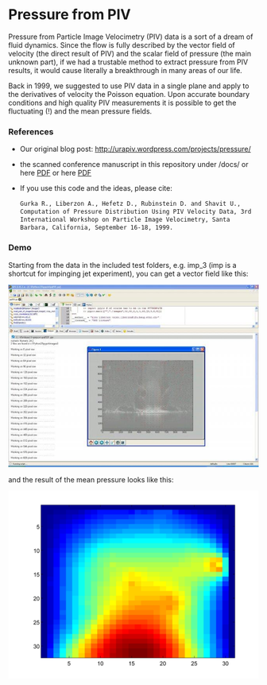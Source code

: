 Pressure from PIV
================

Pressure from Particle Image Velocimetry (PIV) data is a sort of a dream of fluid dynamics. Since the flow is fully described 
by the vector field of velocity (the direct result of PIV) and the scalar field of pressure (the main unknown part), if 
we had a trustable method to extract pressure from PIV results, it would cause literally a breakthrough in many areas of 
our life. 

Back in 1999, we suggested to use PIV data in a single plane and apply to the derivatives of velocity the Poisson 
equation. Upon accurate boundary conditions and high quality PIV measurements it is possible to get the fluctuating (!) and 
the mean pressure fields. 

### References
* Our original blog post: http://urapiv.wordpress.com/projects/pressure/
* the scanned conference manuscript in this repository under /docs/ or here [PDF](http://urapiv.files.wordpress.com/2006/02/PIV_99_paper_OCR.pdf)
or here [PDF](http://www.academia.edu/2760232/Computation_of_pressure_distribution_using_PIV_velocity_data)
* If you use this code and the ideas, please cite:  

      Gurka R., Liberzon A., Hefetz D., Rubinstein D. and Shavit U., Computation of Pressure Distribution Using PIV Velocity Data, 3rd International Workshop on Particle Image Velocimetry, Santa Barbara, California, September 16-18, 1999.



### Demo

Starting from the data in the included test folders, e.g. imp_3 (imp is a shortcut for impinging jet experiment), you can get 
a vector field like this:

![Velocity field](docs/58558.jpg)

and the result of the mean pressure looks like this:

![Pressure field](docs/imp3_1.jpg)

